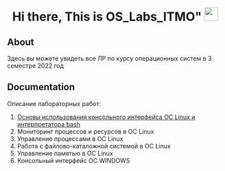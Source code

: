 <h1 align="center">Hi there, This is OS_Labs_ITMO"
<img src="https://github.com/blackcater/blackcater/raw/main/images/Hi.gif" height="32"/></h1>

## About
Здесь вы можете увидеть все ЛР по курсу операционных систем  в 3 семестре 2022 год 

## Documentation

Описание лабораторных работ:
1. [Основы использования консольного интерфейса ОС Linux и интерпретатора bash](https://github.com/RomanKosovets/OS_Labs_ITMO/blob/main/%D0%A3%D1%81%D0%BB%D0%BE%D0%B2%D0%B8%D1%8F%20%D0%9B%D0%A0/OS_Lab1.pdf)
2. Мониторинг процессов и ресурсов в ОС Linux
3. Управление процессами в ОС Linux
4. Работа с файлово-каталожной системой в ОС Linux
5. Управление памятью в ОС Linux
6. Консольный интерфейс ОС WINDOWS
